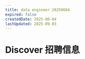 ```yaml
---
title: data engineer 20250604
expired: false
createdDate: 2025-06-04
lastUpdated: 2025-09-03
---
```


# Discover 招聘信息

<JobPostingTable job-posting-json-path="discover/data/data-engineer-20250604.json"/>
